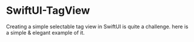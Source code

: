 # SwiftUI-TagView
Creating a simple selectable tag view in SwiftUI is quite a challenge. here is a simple &amp; elegant example of it.
